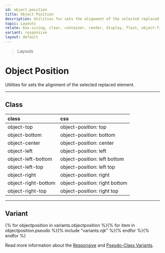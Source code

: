 ```yaml
---
id: object-position
title: Object Position
description: Utilities for sets the alignment of the selected replaced element.
topic: Layouts
relate: box-sizing, clear, container, render, display, float, object-fit, overflow, position, top/bottom/left/right, visibility, z-index
variant: responsive
layout: default
---
```


> Layouts

# Object Position

Utilities for sets the alignment of the selected replaced element.

---

## Class

| <span class="px-3 py-1 text-white (dark)text-charcoal-100 bg-charcoal-100 (dark)bg-gray-600 rounded-full">class</span> | <span class="px-3 py-1 text-white (dark)text-charcoal-100 bg-charcoal-100 (dark)bg-gray-600 rounded-full">css</span> |
|:--|:--|
| object-top | object-position: top |
| object-bottom | object-position: bottom |
| object-center | object-position: center |
| object-left | object-position: left |
| object-left-bottom | object-position: left bottom |
| object-left-top | object-position: left top |
| object-right | object-position: right |
| object-right-bottom | object-position: right bottom |
| object-right-top | object-position: right top |

---

## Variant

<y class="flex flex-gap-2 flex-wrap justify-start items-center">{% for objectposition in variants.objectposition %}{% for item in objectposition.pseudo %}{% include "variants.njk" %}{% endfor %}{% endfor %}</y>

Read more information about the [Responsive](/responsive) and [Pseudo-Class Variants](/pseudo-class-variants/).